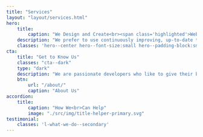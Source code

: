```yaml
---
title: "Services"
layout: "layout/services.html"
hero:
    title:
        caption: "We Design and Create<br><span class='highlighted'>Web Based Solutions</span>"
    description: "We prefer to use continuously improving, up-to-date technologies. We believe it’s the foundation of a stable web application."
    classes: 'hero--center hero--font-size:small hero--padding-block:small'
cta:
    title: "Get to Know Us"
    classes: "cta--dark"
    type: "dark"
    description: "We are passionate developers who like to give their best, develop, and learn."
    btn:
        url: "/about/"
        caption: "About Us"
accordion:
    title:
        caption: "How We<br>Can Help"
        image: "./src/img/title-helper-primary.svg"
testimonial:
    classes: 'l-what-we-do--secondary'
---
```

